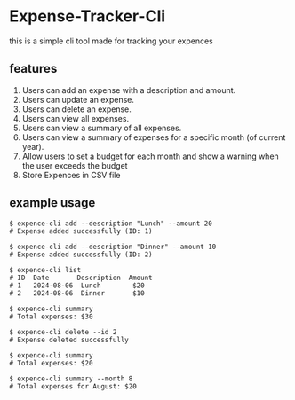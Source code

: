 # Expense-Tracker-Cli

this is a simple cli tool made for tracking your expences

## features
1. Users can add an expense with a description and amount.
2. Users can update an expense.
3. Users can delete an expense.
4. Users can view all expenses.
5. Users can view a summary of all expenses.
6. Users can view a summary of expenses for a specific month (of current year).
7. Allow users to set a budget for each month and show a warning when the user exceeds the budget
8. Store Expences in CSV file


## example usage
```
$ expence-cli add --description "Lunch" --amount 20
# Expense added successfully (ID: 1)

$ expence-cli add --description "Dinner" --amount 10
# Expense added successfully (ID: 2)

$ expence-cli list
# ID  Date       Description  Amount
# 1   2024-08-06  Lunch        $20
# 2   2024-08-06  Dinner       $10

$ expence-cli summary
# Total expenses: $30

$ expence-cli delete --id 2
# Expense deleted successfully

$ expence-cli summary
# Total expenses: $20

$ expence-cli summary --month 8
# Total expenses for August: $20
```